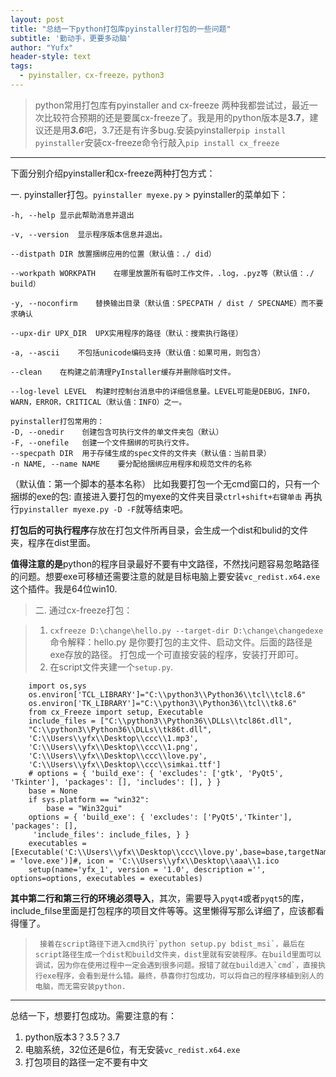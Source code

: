 ```yaml
---
layout: post
title: "总结一下python打包库pyinstaller打包的一些问题"
subtitle: '勤动手，更要多动脑'
author: "Yufx"
header-style: text
tags:
  - pyinstaller，cx-freeze，python3
---
```

> python常用打包库有pyinstaller and cx-freeze
> 两种我都尝试过，最近一次比较符合预期的还是要属cx-freeze了。我是用的python版本是**3.7**，建议还是用***3.6***吧，3.7还是有许多bug.安装pyinstaller`pip install pyinstaller`安装cx-freeze命令行敲入`pip install cx_freeze`

----------

下面分别介绍pyinstaller和cx-freeze两种打包方式：

一. pyinstaller打包。`pyinstaller myexe.py`
	> pyinstaller的菜单如下：

`-h, --help	显示此帮助消息并退出`

`-v, --version	显示程序版本信息并退出。`

`--distpath DIR	放置捆绑应用的位置（默认值：./ did）`

`--workpath WORKPATH	在哪里放置所有临时工作文件，.log，.pyz等（默认值：./ build）`

`-y, --noconfirm	替换输出目录（默认值：SPECPATH / dist / SPECNAME）而不要求确认`

`--upx-dir UPX_DIR	UPX实用程序的路径（默认：搜索执行路径）`

`-a, --ascii	不包括unicode编码支持（默认值：如果可用，则包含）`

`--clean	在构建之前清理PyInstaller缓存并删除临时文件。`

`--log-level LEVEL	构建时控制台消息中的详细信息量。LEVEL可能是DEBUG，INFO，WARN，ERROR，CRITICAL（默认值：INFO）之一。`

	pyinstaller打包常用的：
	-D, --onedir	创建包含可执行文件的单文件夹包（默认）
	-F, --onefile	创建一个文件捆绑的可执行文件。
	--specpath DIR	用于存储生成的spec文件的文件夹（默认值：当前目录）
	-n NAME, --name NAME	要分配给捆绑应用程序和规范文件的名称
（默认值：第一个脚本的基本名称）
	比如我要打包一个无cmd窗口的，只有一个捆绑的exe的包:
直接进入要打包的myexe的文件夹目录`ctrl+shift+右键单击`
再执行`pyinstaller myexe.py -D -F`就等结束吧。

**打包后的可执行程序**存放在打包文件所再目录，会生成一个dist和bulid的文件夹，程序在dist里面。

**值得注意的是**python的程序目录最好不要有中文路径，不然找问题容易忽略路径的问题。想要exe可移植还需要注意的就是目标电脑上要安装`vc_redist.x64.exe`这个插件。我是64位win10.


> 二. 通过cx-freeze打包： 

> 
> 1. `cxfreeze D:\change\hello.py --target-dir D:\change\changedexe` 命令解释：hello.py 是你要打包的主文件、启动文件。后面的路径是exe存放的路径。
> 打包成一个可直接安装的程序，安装打开即可。
> 2. 在script文件夹建一个`setup.py`.
> 	   	   
		import os,sys 
        os.environ['TCL_LIBRARY']="C:\\python3\\Python36\\tcl\\tcl8.6"
        os.environ['TK_LIBRARY']="C:\\python3\\Python36\\tcl\\tk8.6"
        from cx_Freeze import setup, Executable
        include_files = ["C:\\python3\\Python36\\DLLs\\tcl86t.dll",
		"C:\\python3\\Python36\\DLLs\\tk86t.dll",
		'C:\\Users\\yfx\\Desktop\\ccc\\1.mp3',
		'C:\\Users\\yfx\\Desktop\\ccc\\1.png',
		'C:\\Users\\yfx\\Desktop\\ccc\\love.py',
		'C:\\Users\\yfx\\Desktop\\ccc\\simkai.ttf']
        # options = { 'build_exe': { 'excludes': ['gtk', 'PyQt5', 'Tkinter'], 'packages': [], 'includes': [], } }  
        base = None
        if sys.platform == "win32":
            base = "Win32gui"
        options = { 'build_exe': { 'excludes': ['PyQt5','Tkinter'], 'packages': [],
		 'include_files': include_files, } }
        executables = [Executable('C:\\Users\\yfx\\Desktop\\ccc\\love.py',base=base,targetName = 'love.exe')]#, icon = 'C:\\Users\\yfx\\Desktop\\aaa\\1.ico
        setup(name='yfx_1', version = '1.0', description ='', options=options, executables = executables)
**其中第二行和第三行的环境必须导入**，其次，需要导入`pyqt4`或者`pyqt5`的库，include_filse里面是打包程序的项目文件等等。这里懒得写那么详细了，应该都看得懂了。

>      接着在script路径下进入cmd执行`python setup.py bdist_msi`，最后在script路径生成一个dist和build文件夹，dist里就有安装程序。在build里面可以调试，因为你在使用过程中一定会遇到很多问题。报错了就在build进入`cmd`，直接执行exe程序，会看到是什么错。最终，恭喜你打包成功，可以将自己的程序移植到别人的电脑，而无需安装python.

----------
总结一下，想要打包成功。需要注意的有：
1. python版本3？3.5？3.7
2. 电脑系统，32位还是6位，有无安装`vc_redist.x64.exe`
3. 打包项目的路径一定不要有中文